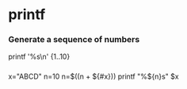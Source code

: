 # printf

### Generate a sequence of numbers

printf '%s\n' {1..10}

### 
x="ABCD"
n=10
n=$((n + ${#x}))
printf "%${n}s" $x